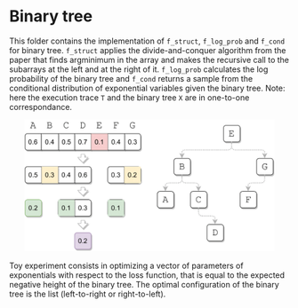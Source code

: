 # Binary tree

This folder contains the implementation of `f_struct`, `f_log_prob` and `f_cond` for binary tree. `f_struct` applies the divide-and-conquer algorithm from the paper that finds argminimum in the array and makes the recursive call to the subarrays at the left and at the right of it. `f_log_prob` calculates the log probability of the binary tree and `f_cond` returns a sample from the conditional distribution of exponential variables given the binary tree. 
Note: here the execution trace `T` and the binary tree `X` are in one-to-one correspondance.

<p align="middle">
	<img width="450" src="../figures/binary_tree.png">
</p>

Toy experiment consists in optimizing a vector of parameters of exponentials with respect to the loss function, that is equal to the expected negative height of the binary tree. The optimal configuration of the binary tree is the list (left-to-right or right-to-left).
